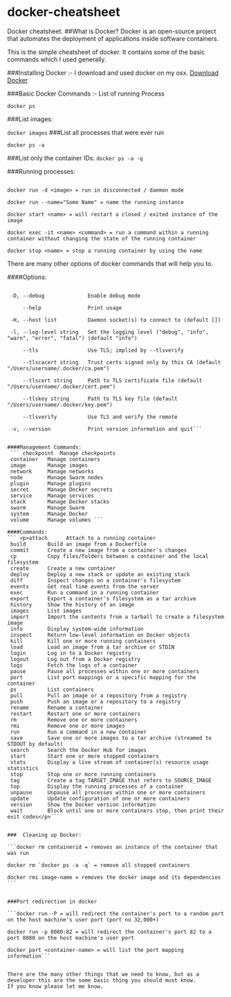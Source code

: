 # docker-cheatsheet
Docker cheatsheet.
##What is Docker?
Docker is an open-source project that automates the deployment of applications inside software containers.

This is the simple cheatsheet of docker. It contains some of the basic commands which I used generally.

###Installing Docker :-
I download and used docker on my osx.
<a href="https://docs.docker.com/engine/installation/#platform-support-matrix">Download Docker </a>

###Basic Docker Commands :-
List of running Process <br/>

```docker ps```

###List images:<br/>

```docker images```
###List all processes that were ever run

```docker ps -a ```

###List only the container IDs:
```docker ps -a -q```

###Running processes:
 ```docker run <image>
 
docker run -d <image> = run in disconnected / daemon mode

docker run --name="Some Name" = name the running instance

docker start <name> = will restart a closed / exited instance of the image

docker exec -it <name> <command> = run a command within a running container without changing the state of the running container

docker stop <name> = stop a running container by using the name
```



There are many other options of docker commands that will help you to.

####Options:

 ``` --config string      Location of client config files (default "/Users/username/.docker")
 
  -D, --debug              Enable debug mode
  
      --help               Print usage
      
  -H, --host list          Daemon socket(s) to connect to (default [])
  
  -l, --log-level string   Set the logging level ("debug", "info", "warn", "error", "fatal") (default "info")
  
      --tls                Use TLS; implied by --tlsverify
      
      --tlscacert string   Trust certs signed only by this CA (default "/Users/username/.docker/ca.pem")
      
      --tlscert string     Path to TLS certificate file (default "/Users/username/.docker/cert.pem")
      
      --tlskey string      Path to TLS key file (default "/Users/username/.docker/key.pem")
      
      --tlsverify          Use TLS and verify the remote
      
  -v, --version            Print version information and quit```
  
  
####Management Commands:
  ``` checkpoint  Manage checkpoints
  container   Manage containers
  image       Manage images
  network     Manage networks
  node        Manage Swarm nodes
  plugin      Manage plugins
  secret      Manage Docker secrets
  service     Manage services
  stack       Manage Docker stacks
  swarm       Manage Swarm
  system      Manage Docker
  volume      Manage volumes ```

####Commands:
 ``` <p>attach      Attach to a running container
  build       Build an image from a Dockerfile
  commit      Create a new image from a container's changes
  cp          Copy files/folders between a container and the local filesystem
  create      Create a new container
  deploy      Deploy a new stack or update an existing stack
  diff        Inspect changes on a container's filesystem
  events      Get real time events from the server
  exec        Run a command in a running container
  export      Export a container's filesystem as a tar archive
  history     Show the history of an image
  images      List images
  import      Import the contents from a tarball to create a filesystem image
  info        Display system-wide information
  inspect     Return low-level information on Docker objects
  kill        Kill one or more running containers
  load        Load an image from a tar archive or STDIN
  login       Log in to a Docker registry
  logout      Log out from a Docker registry
  logs        Fetch the logs of a container
  pause       Pause all processes within one or more containers
  port        List port mappings or a specific mapping for the container
  ps          List containers
  pull        Pull an image or a repository from a registry
  push        Push an image or a repository to a registry
  rename      Rename a container
  restart     Restart one or more containers
  rm          Remove one or more containers
  rmi         Remove one or more images
  run         Run a command in a new container
  save        Save one or more images to a tar archive (streamed to STDOUT by default)
  search      Search the Docker Hub for images
  start       Start one or more stopped containers
  stats       Display a live stream of container(s) resource usage statistics
  stop        Stop one or more running containers
  tag         Create a tag TARGET_IMAGE that refers to SOURCE_IMAGE
  top         Display the running processes of a container
  unpause     Unpause all processes within one or more containers
  update      Update configuration of one or more containers
  version     Show the Docker version information
  wait        Block until one or more containers stop, then print their exit codes</p> ```
  
  
###  Cleaning up Docker:

 ```docker rm containerid = removes an instance of the container that was run
 
docker rm `docker ps -a -q` = remove all stopped containers

docker rmi image-name = removes the docker image and its dependencies ```


###Port redirection in docker

```docker run -P = will redirect the container's port to a random port on the host machine's user port (port no 32,000+)

docker run -p 8080:82 = will redirect the container's port 82 to a port 8080 on the host machine's user port 

docker port <container-name> = will list the port mapping information```


There are the many other things that we need to know, but as a developer this are the some basic thing you should must know.
If you know please let me know.

